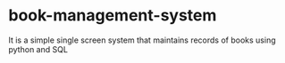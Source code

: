 # book-management-system
It is a simple single screen system that maintains records of books using python and SQL
